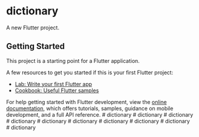 # dictionary

A new Flutter project.

## Getting Started

This project is a starting point for a Flutter application.

A few resources to get you started if this is your first Flutter project:

- [Lab: Write your first Flutter app](https://docs.flutter.dev/get-started/codelab)
- [Cookbook: Useful Flutter samples](https://docs.flutter.dev/cookbook)

For help getting started with Flutter development, view the
[online documentation](https://docs.flutter.dev/), which offers tutorials,
samples, guidance on mobile development, and a full API reference.
#   d i c t i o n a r y  
 #   d i c t i o n a r y  
 #   d i c t i o n a r y  
 #   d i c t i o n a r y  
 #   d i c t i o n a r y  
 #   d i c t i o n a r y  
 #   d i c t i o n a r y  
 #   d i c t i o n a r y  
 #   d i c t i o n a r y  
 #   d i c t i o n a r y  
 